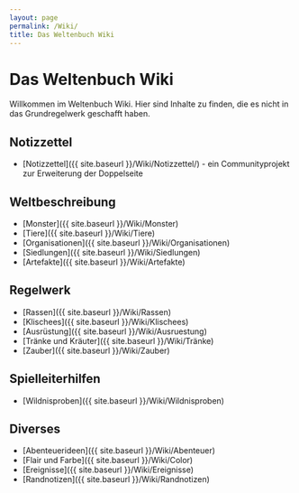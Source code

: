 ```yaml
---
layout: page
permalink: /Wiki/
title: Das Weltenbuch Wiki
---
```


# Das Weltenbuch Wiki

Willkommen im Weltenbuch Wiki. Hier sind Inhalte zu finden, die es nicht in das Grundregelwerk geschafft haben.

## Notizzettel

- [Notizzettel]({{ site.baseurl }}/Wiki/Notizzettel/) - ein Communityprojekt zur Erweiterung der Doppelseite

## Weltbeschreibung

- [Monster]({{ site.baseurl }}/Wiki/Monster)
- [Tiere]({{ site.baseurl }}/Wiki/Tiere)
- [Organisationen]({{ site.baseurl }}/Wiki/Organisationen)
- [Siedlungen]({{ site.baseurl }}/Wiki/Siedlungen)
- [Artefakte]({{ site.baseurl }}/Wiki/Artefakte)

## Regelwerk

- [Rassen]({{ site.baseurl }}/Wiki/Rassen)
- [Klischees]({{ site.baseurl }}/Wiki/Klischees)
- [Ausrüstung]({{ site.baseurl }}/Wiki/Ausruestung)
- [Tränke und Kräuter]({{ site.baseurl }}/Wiki/Tränke)
- [Zauber]({{ site.baseurl }}/Wiki/Zauber)

## Spielleiterhilfen

- [Wildnisproben]({{ site.baseurl }}/Wiki/Wildnisproben)

## Diverses

- [Abenteuerideen]({{ site.baseurl }}/Wiki/Abenteuer)
- [Flair und Farbe]({{ site.baseurl }}/Wiki/Color)
- [Ereignisse]({{ site.baseurl }}/Wiki/Ereignisse)
- [Randnotizen]({{ site.baseurl }}/Wiki/Randnotizen)
